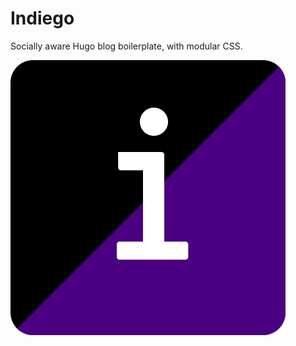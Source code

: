 # Indiego

Socially aware Hugo blog boilerplate, with modular CSS.

![Indiego logo](themes/baremin/static/img/logo.svg)

